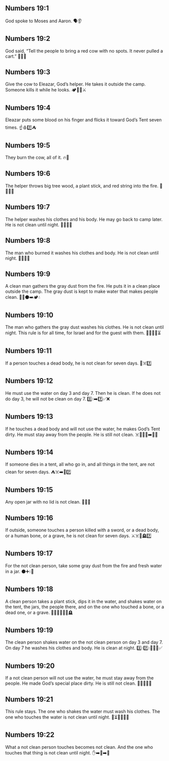 ## Numbers 19:1
God spoke to Moses and Aaron. 🗣️👂
## Numbers 19:2
God said, “Tell the people to bring a red cow with no spots. It never pulled a cart.” 🐄🔴✅
## Numbers 19:3
Give the cow to Eleazar, God’s helper. He takes it outside the camp. Someone kills it while he looks. 🏕️🐄👀⚔️
## Numbers 19:4
Eleazar puts some blood on his finger and flicks it toward God’s Tent seven times. ☝️🩸7️⃣⛺
## Numbers 19:5
They burn the cow, all of it. 🔥🐄
## Numbers 19:6
The helper throws big tree wood, a plant stick, and red string into the fire. 🌲🌿🧵🔥
## Numbers 19:7
The helper washes his clothes and his body. He may go back to camp later. He is not clean until night. 🚿👕🧼🌙
## Numbers 19:8
The man who burned it washes his clothes and body. He is not clean until night. 🧼👕🚿🌙
## Numbers 19:9
A clean man gathers the gray dust from the fire. He puts it in a clean place outside the camp. The gray dust is kept to make water that makes people clean. 🧑‍🌾⚫️➡️🏕️💧
## Numbers 19:10
The man who gathers the gray dust washes his clothes. He is not clean until night. This rule is for all time, for Israel and for the guest with them. 👕🧼🌙📜⏳
## Numbers 19:11
If a person touches a dead body, he is not clean for seven days. 🤚☠️7️⃣
## Numbers 19:12
He must use the water on day 3 and day 7. Then he is clean. If he does not do day 3, he will not be clean on day 7. 3️⃣💧➡️7️⃣✅❌
## Numbers 19:13
If he touches a dead body and will not use the water, he makes God’s Tent dirty. He must stay away from the people. He is still not clean. ☠️🚫💧⛺➡️🙅‍♂️
## Numbers 19:14
If someone dies in a tent, all who go in, and all things in the tent, are not clean for seven days. ⛺☠️➡️👥7️⃣
## Numbers 19:15
Any open jar with no lid is not clean. 🫙🚫🛑
## Numbers 19:16
If outside, someone touches a person killed with a sword, or a dead body, or a human bone, or a grave, he is not clean for seven days. ⚔️☠️🦴🪦7️⃣
## Numbers 19:17
For the not clean person, take some gray dust from the fire and fresh water in a jar. ⚫️➕💧🏺
## Numbers 19:18
A clean person takes a plant stick, dips it in the water, and shakes water on the tent, the jars, the people there, and on the one who touched a bone, or a dead one, or a grave. 🌿💧⛺🫙👥🦴🪦
## Numbers 19:19
The clean person shakes water on the not clean person on day 3 and day 7. On day 7 he washes his clothes and body. He is clean at night. 3️⃣💧7️⃣💧👕🚿🌙✅
## Numbers 19:20
If a not clean person will not use the water, he must stay away from the people. He made God’s special place dirty. He is still not clean. 🙅‍♂️🚫👥⛺
## Numbers 19:21
This rule stays. The one who shakes the water must wash his clothes. The one who touches the water is not clean until night. 📜⏳💧👕🧼🌙
## Numbers 19:22
What a not clean person touches becomes not clean. And the one who touches that thing is not clean until night. ✋➡️🧱➡️🌙
